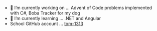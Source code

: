 - 🔭 I’m currently working on ... Advent of Code problems implemented with C#, Boba Tracker for my dog
- 🌱 I’m currently learning ... .NET and Angular
- School GitHub account ... [tom-1313](https://github.com/tom-1313)
